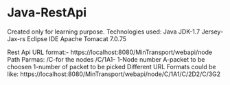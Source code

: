 # Java-RestApi
Created only for learning purpose.
Technologies used:
Java JDK-1.7
Jersey-Jax-rs
Eclipse IDE
Apache Tomacat 7.0.75

Rest Api URL format:-
https://localhost:8080/MinTransport/webapi/node
Path Parmas:
/C-for the nodes
/C/1A1-
1-Node number
A-packet to be choosen
1-number of packet to be picked
Different URL Formats could be like:
https://localhost:8080/MinTransport/webapi/node/C/1A1/C/2D2/C/3G2


